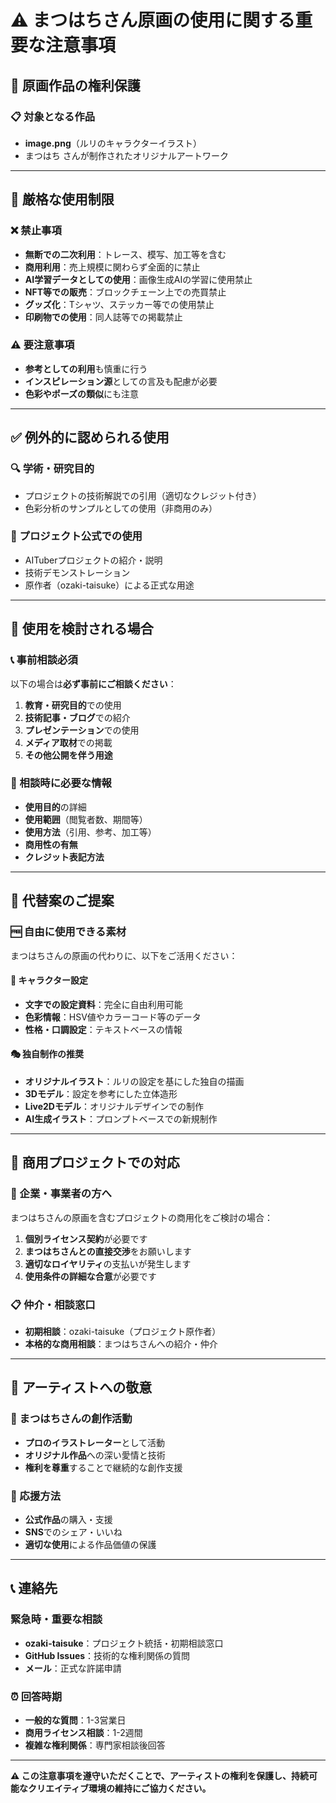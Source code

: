 # ⚠️ まつはちさん原画の使用に関する重要な注意事項

## 🎨 原画作品の権利保護

### 📋 対象となる作品
- **image.png**（ルリのキャラクターイラスト）
- まつはち さんが制作されたオリジナルアートワーク

---

## 🚫 厳格な使用制限

### ❌ 禁止事項
- **無断での二次利用**：トレース、模写、加工等を含む
- **商用利用**：売上規模に関わらず全面的に禁止
- **AI学習データとしての使用**：画像生成AIの学習に使用禁止
- **NFT等での販売**：ブロックチェーン上での売買禁止
- **グッズ化**：Tシャツ、ステッカー等での使用禁止
- **印刷物での使用**：同人誌等での掲載禁止

### ⚠️ 要注意事項
- **参考としての利用**も慎重に行う
- **インスピレーション源**としての言及も配慮が必要
- **色彩やポーズの類似**にも注意

---

## ✅ 例外的に認められる使用

### 🔍 学術・研究目的
- プロジェクトの技術解説での引用（適切なクレジット付き）
- 色彩分析のサンプルとしての使用（非商用のみ）

### 📢 プロジェクト公式での使用
- AITuberプロジェクトの紹介・説明
- 技術デモンストレーション
- 原作者（ozaki-taisuke）による正式な用途

---

## 🤔 使用を検討される場合

### 📞 事前相談必須
以下の場合は**必ず事前にご相談ください**：

1. **教育・研究目的**での使用
2. **技術記事・ブログ**での紹介
3. **プレゼンテーション**での使用
4. **メディア取材**での掲載
5. **その他公開を伴う用途**

### 📝 相談時に必要な情報
- **使用目的**の詳細
- **使用範囲**（閲覧者数、期間等）
- **使用方法**（引用、参考、加工等）
- **商用性の有無**
- **クレジット表記方法**

---

## 🎨 代替案のご提案

### 🆓 自由に使用できる素材
まつはちさんの原画の代わりに、以下をご活用ください：

#### 📝 キャラクター設定
- **文字での設定資料**：完全に自由利用可能
- **色彩情報**：HSV値やカラーコード等のデータ
- **性格・口調設定**：テキストベースの情報

#### 🎭 独自制作の推奨
- **オリジナルイラスト**：ルリの設定を基にした独自の描画
- **3Dモデル**：設定を参考にした立体造形
- **Live2Dモデル**：オリジナルデザインでの制作
- **AI生成イラスト**：プロンプトベースでの新規制作

---

## 💼 商用プロジェクトでの対応

### 🏢 企業・事業者の方へ
まつはちさんの原画を含むプロジェクトの商用化をご検討の場合：

1. **個別ライセンス契約**が必要です
2. **まつはちさんとの直接交渉**をお願いします
3. **適切なロイヤリティ**の支払いが発生します
4. **使用条件の詳細な合意**が必要です

### 📋 仲介・相談窓口
- **初期相談**：ozaki-taisuke（プロジェクト原作者）
- **本格的な商用相談**：まつはちさんへの紹介・仲介

---

## 🤝 アーティストへの敬意

### 🎨 まつはちさんの創作活動
- **プロのイラストレーター**として活動
- **オリジナル作品**への深い愛情と技術
- **権利を尊重**することで継続的な創作支援

### 🌟 応援方法
- **公式作品**の購入・支援
- **SNS**でのシェア・いいね
- **適切な使用**による作品価値の保護

---

## 📞 連絡先

### 緊急時・重要な相談
- **ozaki-taisuke**：プロジェクト統括・初期相談窓口
- **GitHub Issues**：技術的な権利関係の質問
- **メール**：正式な許諾申請

### ⏰ 回答時期
- **一般的な質問**：1-3営業日
- **商用ライセンス相談**：1-2週間
- **複雑な権利関係**：専門家相談後回答

---

**⚠️ この注意事項を遵守いただくことで、アーティストの権利を保護し、持続可能なクリエイティブ環境の維持にご協力ください。**